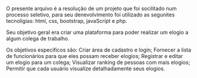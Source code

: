 O presente arquivo é a resolução de um projeto que foi socilitado num processo seletivo, para seu denevolvimento foi utilizado as segunites tecnoligias: html, css, bootstrap, javaScript e php.

Seu objetivo geral era criar uma plataforma para poder realizar um elogio a algum colega de trabalho.

Os objetivos específicos são:
Criar área de cadastro e login;
Fornecer a lista de funcionários para que eles possam receber elogios;
Registrar e editar um elogio para um colega;
Visualizar ranking de pessoas com mais elogios;
Permitir que cada usuário visualize detalhadamente seus elogios.
